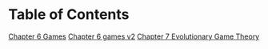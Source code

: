 # Table of Contents
[Chapter 6 Games](chapter6.md)
[Chapter 6 games v2](chapter6.0-6.7.md) 
[Chapter 7 Evolutionary Game Theory](chapter7.md)